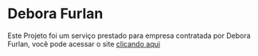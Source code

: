 # Debora Furlan

Este Projeto foi um serviço prestado para empresa contratada por Debora Furlan, você pode acessar o site [clicando aqui](https://deborafurlan.com.br)
